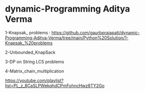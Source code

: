 # dynamic-Programming Aditya Verma

1-Knapsak_ problems : https://github.com/gaurbprajapati/dynamic-Programming-Aditya-Verma/tree/main/Python%20Solution/1-Knapsak_%20problems

2-Unbounded_KnapSack

3-DP on String LCS problems

4-Matrix_chain_multiplication

https://youtube.com/playlist?list=PL_z_8CaSLPWekqhdCPmFohncHwz8TY2Go
